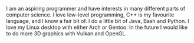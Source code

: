I am an aspiring programmer and have interests in many different parts
of computer science. I love low-level programming, C++ is my favourite
language, and I know a fair bit of. I do a little bit of Java, Bash and
Python. I love my Linux desktop with either Arch or Gentoo. In the future
I would like to do more 3D graphics with Vulkan and OpenGL.
